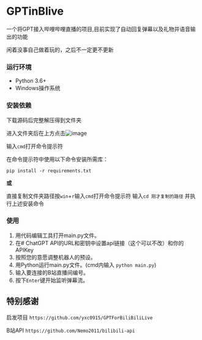 # GPTinBlive

一个将GPT接入哔哩哔哩直播的项目,目前实现了自动回复弹幕以及礼物并语音输出的功能

闲着没事自己做着玩的，之后不一定更不更新




### 运行环境

- Python 3.6+
- Windows操作系统

### 安装依赖

下载源码后完整解压得到文件夹

进入文件夹后在上方点击![image](https://github.com/Nothingness-Void/GPTinBlive/assets/55913486/ed9fdb93-9143-4dbb-87ed-23a8097ec397)  

输入`cmd`打开命令提示符  

在命令提示符中使用以下命令安装所需库：

`pip install -r requirements.txt`

**或**

直接复制文件夹路径按`win`+`r`输入`cmd`打开命令提示符
输入`cd 刚才复制的路径`
并执行上述安装命令

### 使用

1. 用代码编辑工具打开main.py文件。
2. 在# ChatGPT API的URL和密钥中设置api链接（这个可以不改）和你的APIKey
3. 按照您的意愿调整机器人的预设。
4. 用Python运行main.py文件。(cmd内输入 `python main.py`)
5. 输入要连接的B站直播间编号。
6. 按下`Enter`键开始监听弹幕流。


## 特别感谢

启发项目 `https://github.com/yxc0915/GPTForBiliBiliLive` 

B站API `https://github.com/Nemo2011/bilibili-api`
